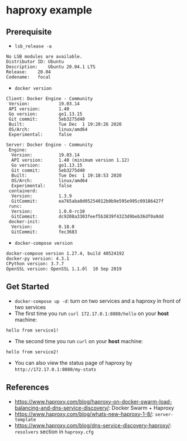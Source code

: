 # haproxy example

## Prerequisite
* `lsb_release -a`
```
No LSB modules are available.
Distributor ID:	Ubuntu
Description:	Ubuntu 20.04.1 LTS
Release:	20.04
Codename:	focal
```
* `docker version`
```
Client: Docker Engine - Community
 Version:           19.03.14
 API version:       1.40
 Go version:        go1.13.15
 Git commit:        5eb3275d40
 Built:             Tue Dec  1 19:20:26 2020
 OS/Arch:           linux/amd64
 Experimental:      false

Server: Docker Engine - Community
 Engine:
  Version:          19.03.14
  API version:      1.40 (minimum version 1.12)
  Go version:       go1.13.15
  Git commit:       5eb3275d40
  Built:            Tue Dec  1 19:18:53 2020
  OS/Arch:          linux/amd64
  Experimental:     false
 containerd:
  Version:          1.3.9
  GitCommit:        ea765aba0d05254012b0b9e595e995c09186427f
 runc:
  Version:          1.0.0-rc10
  GitCommit:        dc9208a3303feef5b3839f4323d9beb36df0a9dd
 docker-init:
  Version:          0.18.0
  GitCommit:        fec3683
```
* `docker-compose version`
```
docker-compose version 1.27.4, build 40524192
docker-py version: 4.3.1
CPython version: 3.7.7
OpenSSL version: OpenSSL 1.1.0l  10 Sep 2019
```

## Get Started
* `docker-compose up -d`: turn on two services and a haproxy in front of two services
* The first time you run `curl 172.17.0.1:8080/hello` on your **host** machine:
```
hello from service1!
```
* The second time you run `curl` on your **host** machine:
```
hello from service2!
```
* You can also view the status page of haproxy by `http://172.17.0.1:8080/my-stats`

## References
* <https://www.haproxy.com/blog/haproxy-on-docker-swarm-load-balancing-and-dns-service-discovery/>: Docker Swarm + Haproxy
* <https://www.haproxy.com/blog/whats-new-haproxy-1-8/>: `server-template`
* <https://www.haproxy.com/blog/dns-service-discovery-haproxy/>: `resolvers` section in `haproxy.cfg`
